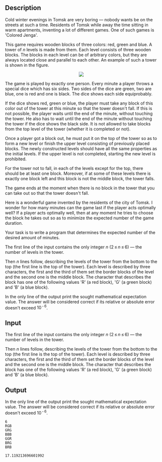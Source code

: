 ## Description

<div><p>Cold winter evenings in Tomsk are very boring — nobody wants be on the streets at such a time. Residents of Tomsk while away the time sitting in warm apartments, inventing a lot of different games. One of such games is 'Colored Jenga'.</p><p>This game requires wooden blocks of three colors: red, green and blue. A tower of <span class="tex-span"><i>n</i></span> levels is made from them. Each level consists of three wooden blocks. The blocks in each level can be of arbitrary colors, but they are always located close and parallel to each other. An example of such a tower is shown in the figure.</p><center> <img class="tex-graphics" src="file://y3acmBSD.png" style="max-width: 100.0%;max-height: 100.0%;"> </center><p>The game is played by exactly one person. Every minute a player throws a special dice which has six sides. Two sides of the dice are green, two are blue, one is red and one is black. The dice shows each side equiprobably.</p><p>If the dice shows red, green or blue, the player must take any block of this color out of the tower at this minute so that the tower doesn't fall. If this is not possible, the player waits until the end of the minute, without touching the tower. He also has to wait until the end of the minute without touching the tower if the dice shows the black side. <span class="tex-font-style-bf">It is not allowed to take blocks from the top level of the tower (whether it is completed or not)</span>.</p><p>Once a player got a block out, he must put it on the top of the tower so as to form a new level or finish the upper level consisting of previously placed blocks. The newly constructed levels should have all the same properties as the initial levels. <span class="tex-font-style-bf">If the upper level is not completed, starting the new level is prohibited</span>.</p><p>For the tower not to fall, in each of the levels except for the top, there should be at least one block. Moreover, if at some of these levels there is exactly one block left and this block is not the middle block, the tower falls.</p><p>The game ends at the moment when there is no block in the tower that you can take out so that the tower doesn't fall.</p><p>Here is a wonderful game invented by the residents of the city of Tomsk. I wonder for how many minutes can the game last if the player acts optimally well? If a player acts optimally well, then at any moment he tries to choose the block he takes out so as to minimize the expected number of the game duration.</p><p>Your task is to write a program that determines the expected number of the desired amount of minutes.</p></div><div class="input-specification"><p>The first line of the input contains the only integer <span class="tex-span"><i>n</i></span> (<span class="tex-span">2 ≤ <i>n</i> ≤ 6</span>) — the number of levels in the tower.</p><p>Then <span class="tex-span"><i>n</i></span> lines follow, describing the levels of the tower from the bottom to the top (the first line is the top of the tower). Each level is described by three characters, the first and the third of them set the border blocks of the level and the second one is the middle block. The character that describes the block has one of the following values '<span class="tex-font-style-tt">R</span>' (a red block), '<span class="tex-font-style-tt">G</span>' (a green block) and '<span class="tex-font-style-tt">B</span>' (a blue block).</p></div><div class="output-specification"><p>In the only line of the output print the sought mathematical expectation value. The answer will be considered correct if its relative or absolute error doesn't exceed <span class="tex-span">10<sup class="upper-index"> - 6</sup></span>.</p></div>

## Input

<p>The first line of the input contains the only integer <span class="tex-span"><i>n</i></span> (<span class="tex-span">2 ≤ <i>n</i> ≤ 6</span>) — the number of levels in the tower.</p><p>Then <span class="tex-span"><i>n</i></span> lines follow, describing the levels of the tower from the bottom to the top (the first line is the top of the tower). Each level is described by three characters, the first and the third of them set the border blocks of the level and the second one is the middle block. The character that describes the block has one of the following values '<span class="tex-font-style-tt">R</span>' (a red block), '<span class="tex-font-style-tt">G</span>' (a green block) and '<span class="tex-font-style-tt">B</span>' (a blue block).</p>

## Output

<p>In the only line of the output print the sought mathematical expectation value. The answer will be considered correct if its relative or absolute error doesn't exceed <span class="tex-span">10<sup class="upper-index"> - 6</sup></span>.</p>





```input1
6
RGB
GRG
BBB
GGR
BRG
BRB

```




```output1
17.119213696601992

```


